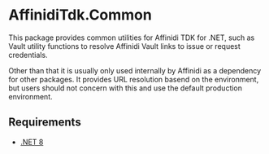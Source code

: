 # AffinidiTdk.Common

This package provides common utilities for Affinidi TDK for .NET, such as Vault utility functions to resolve Affinidi Vault links to issue or request credentials.

Other than that it is usually only used internally by Affinidi as a dependency for other packages. It provides URL resolution basend on the environment, but users should not concern with this and use the default production environment.

## Requirements

- [.NET 8](https://dotnet.microsoft.com/en-us/download/dotnet/8.0)
